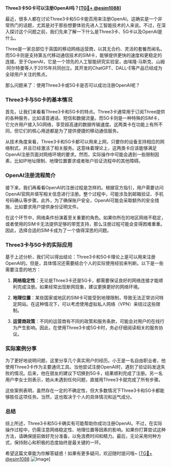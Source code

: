 **Three3卡5G卡可以注册OpenAI吗？[[TG💪+ @esim1088](https://t.me/s/esim1088)]**

最近，很多人都在讨论Three3卡和5G卡能否用来注册OpenAI。这确实是一个非常热门的话题，尤其是对于那些想要体验先进人工智能技术的人来说。不过，在深入探讨这个问题之前，我们先来了解一下什么是Three3卡、5G卡以及OpenAI是什么。

Three是一家总部位于英国的移动网络运营商，以其无合约、灵活的套餐而闻名。而5G卡则是支持第五代移动通信技术的SIM卡，能够提供更快的速度和更稳定的连接。至于OpenAI，它是一个领先的人工智能研究实验室，由埃隆·马斯克、山姆·阿尔特曼等人于2015年共同创立。其开发的ChatGPT、DALL-E等产品已经成为全球用户关注的焦点。

那么问题来了：使用Three3卡或5G卡是否可以成功注册OpenAI呢？

### Three3卡与5G卡的基本情况

首先，让我们来看看Three3卡和5G卡的特点。Three3卡通常用于订阅Three提供的各种服务，比如语音通话、短信和数据流量。而5G卡则是一种特殊的SIM卡，它允许用户接入5G网络，享受超高速的数据传输速度。这两类卡在功能上有所不同，但它们的核心用途都是为了提供便捷的移动通信服务。

从技术角度来看，Three3卡和5G卡都可以用来上网，只要你的设备支持相应的网络制式，并且已经激活了相关服务。这意味着理论上，这两类卡应该能够满足OpenAI注册页面对网络环境的要求。然而，实际操作中可能会遇到一些限制因素，比如IP地址限制、地理位置要求或者账户验证流程中的其他障碍。

### OpenAI注册流程简介

接下来，我们再看看OpenAI的注册过程是怎样的。根据官方指引，用户需要访问OpenAI官网并填写相关信息进行注册。整个过程中，可能涉及到邮箱验证、手机号码确认等步骤。此外，为了确保账户安全，OpenAI可能会采取额外的安全措施，比如要求用户提供身份证明文件。

在这个环节中，网络条件扮演着至关重要的角色。如果你所在的地区网络不稳定，或者使用的SIM卡无法提供足够的带宽支持，那么注册过程可能会变得困难重重。因此，选择合适的SIM卡成为了一个值得深思的问题。

### Three3卡与5G卡的实际应用

基于上述分析，我们可以得出结论：Three3卡和5G卡理论上是可以用来注册OpenAI的。但是，具体情况还需要结合个人的实际使用经验来判断。以下是一些需要注意的地方：

1. **网络稳定性**：无论是Three3卡还是5G卡，都需要保证良好的网络连接才能顺利完成注册。如果经常出现断网现象，建议更换更好的网络环境。
   
2. **地理位置**：某些国家或地区的SIM卡可能受到地理限制，导致无法正常访问特定网站。在这种情况下，可以考虑使用虚拟私人网络（VPN）来绕过这些限制。

3. **运营商政策**：不同的运营商有不同的政策和服务条款，可能会对用户的在线行为产生影响。因此，在使用Three3卡或5G卡时，务必仔细阅读相关的服务协议。

### 实际案例分享

为了更好地说明问题，这里分享几个真实用户的经历。小王是一名自由职业者，他使用Three3卡作为主要通讯工具。当他尝试注册OpenAI时，遇到了验证码发送失败的情况。后来，他在朋友的建议下切换到5G卡，结果顺利完成了注册。另一名用户李女士则表示，她从未遇到任何问题，直接用Three3卡就完成了所有步骤。

这些案例表明，虽然存在一定的不确定性，但大多数情况下Three3卡和5G卡都能够胜任这项任务。当然，这也取决于个人的具体情况和运气成分。

### 总结

综上所述，Three3卡和5G卡确实有可能帮助你成功注册OpenAI。不过，在实际操作过程中，仍需注意网络稳定性、地理位置等因素的影响。如果你打算尝试这种方法，请确保提前做好充分准备，以免浪费时间和精力。最后，无论采用何种方式，保持耐心和积极的态度始终是最关键的一环。

希望这篇文章能为你解答疑惑！如果有更多疑问，欢迎随时提问哦~ [[TG💪+ @esim1088](https://t.me/s/esim1088) ![Image](https://i.postimg.cc/4NQfJmqS/Snipaste-2025-05-13-00-14-12.png)]
